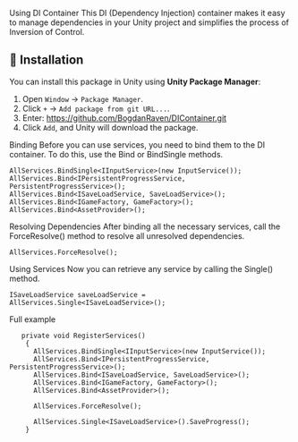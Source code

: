 Using DI Container
This DI (Dependency Injection) container makes it easy to manage dependencies in your Unity project and simplifies the process of Inversion of Control.

## 🔧 Installation
You can install this package in Unity using **Unity Package Manager**:
1. Open `Window` → `Package Manager`.
2. Click `+` → `Add package from git URL...`.
3. Enter: https://github.com/BogdanRaven/DIContainer.git
4. Click `Add`, and Unity will download the package.

Binding
Before you can use services, you need to bind them to the DI container. To do this, use the Bind or BindSingle methods.
```
AllServices.BindSingle<IInputService>(new InputService());
AllServices.Bind<IPersistentProgressService, PersistentProgressService>();
AllServices.Bind<ISaveLoadService, SaveLoadService>();
AllServices.Bind<IGameFactory, GameFactory>();
AllServices.Bind<AssetProvider>();
```
Resolving Dependencies
After binding all the necessary services, call the ForceResolve() method to resolve all unresolved dependencies.
```
AllServices.ForceResolve();
```

Using Services
Now you can retrieve any service by calling the Single<TService>() method.
```
ISaveLoadService saveLoadService = AllServices.Single<ISaveLoadService>();
```

Full example
```
   private void RegisterServices()
    {
      AllServices.BindSingle<IInputService>(new InputService());
      AllServices.Bind<IPersistentProgressService, PersistentProgressService>();
      AllServices.Bind<ISaveLoadService, SaveLoadService>();
      AllServices.Bind<IGameFactory, GameFactory>();
      AllServices.Bind<AssetProvider>();
      
      AllServices.ForceResolve();
      
      AllServices.Single<ISaveLoadService>().SaveProgress();
    }
```
